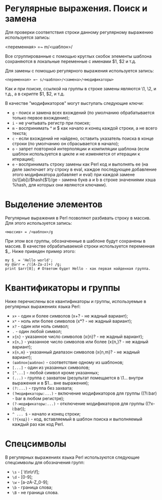 Регулярные выражения.
Поиск и замена
==============

Для проверки соответствия строки данному регулярному выражению используется запись:

   <переменная> =~ m/<шаблон>/

Все сгруппированные с помощью круглых скобок элементы шаблона сохраняются в локальные переменные с именами $1, $2 и т.д.

Для замены с помощью регулярного выражения используется запись:

    <переменная> =~ s/<шаблон>/<замена>/<модификаторы>

Как и при поиске, ссылкой на группы в строке замены являются \1, \2, и т.д., а в скрипте $1, $2, и т.д.

В качестве "модификаторов" могут выступать следующие ключи:

* `g` - поиск и замена всех вхождений (по умолчанию обрабатывается только первое вхождение);
* `i` - не учитывать регистр при поиске;
* `m` - воспринимать ^ и $ как начало и конец каждой строки, а не всего текста;
* `c` - если вхождений не найдено, оставить указатель поиска в конце строки (по умолчанию он сбрасывается в начало);
* `o` - запрет повторной интерполяции и компиляции шаблона (если шаблон используется в цикле и не изменяется от итерации к итерации);
* `e` - воспринимать строку замены как Perl код и выполнять ее (на деле заключает эту строку в eval, каждое последующее добавление этого модификатора добавляет и eval) при каждой замене (s/([ab])/$hash{$1}/ge - замена букв a и b в строке значениями хэша %hash, для которых они являются ключами).

Выделение элементов
===================

Регулярные выражения в Perl позволяют разбивать строку в массив. Для этого используется запись:

    <массив> = /<шаблон>/g

При этом все группы, обозначенные в шаблоне будут сохранены в массив. В качестве обрабатываемой строки используется переменная $_. Ниже приведен пример этого:

    my $_ = 'Hello world';
    my @arr = /([A-Za-z]+) /g;
    print $arr[0]; # Ответом будет Hello - как первая найденная группа.

Квантификаторы и группы
=======================

Ниже перечислены все квантификаторы и группы, используемые в регулярных выражениях языка Perl:

* `x+` - один и более символов (x+? - не жадный вариант);
* `x*` - ноль или более символов (x*? - не жадный вариант);
* `x?` - один или ноль символ;
* `.` - один любой символ;
* `x{n}` - указанное число символов (x{n}? - не жадный вариант);
* `x{n,}` - указанное число символов или более (x{n,}? - не жадный вариант);
* `x{n,m}` - указанный диапазон символов (x{n,m}? - не жадный вариант);
* `(шаблон|шаблон)` - соответствие одному из шаблонов;
* `[...]` - один из указанных символов;
* `[^...]` - любой символ кроме указанных;
* `(...)` - группа с захватом (результат помещается в \1... внутри выражения и в $1... вне выражения);
* `(?:...)` - группа без захвата;
* `(?модификаторы:...)` - включение модификаторов для группы ((?i:bar) - bar в любом регистре);
* `(?-модификаторы:...)` - отключение модификаторов для группы ((?x-i:bar));
* `^ ... $` - начало и конец строки;
* `(?{код})` - код, вставляемый в шаблон поиска и выполняемый каждый раз как код Perl.

Спецсимволы
===========

В регулярных выражениях языка Perl используются следующие спецсимволы для обозначения групп:

* `\s` - [ \t\n\r\f];
* `\d` - [0-9];
* `\w` - [a-zA-Z_0-9];
* `\b` - граница слова;
* `\B` - не граница слова.
